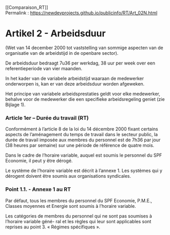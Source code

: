 [[Comparaison_RT]]  
Permalink : https://newdevprojects.github.io/publicinfo/RT/Art_02N.html

# Artikel 2 - Arbeidsduur

(Wet van 14 december 2000 tot vaststelling van sommige aspecten van de organisatie van de arbeidstijd in de openbare sector). 

De arbeidsduur bedraagt 7u36 per werkdag, 38 uur per week over een 
referentieperiode van vier maanden.  

In het kader van de variabele arbeidstijd waaraan de medewerker onderworpen is, kan 
er van deze arbeidsduur worden afgeweken. 

Het principe van variabele arbeidsprestaties geldt voor elke medewerker, behalve voor de medewerker die een specifieke arbeidsregeling geniet (zie Bijlage 1). 

### Article 1er – Durée du travail  (RT)

Conformément à l’article 8 de la loi du 14 décembre 2000 fixant certains aspects de l’aménagement du temps de travail dans le secteur public, la durée de travail imposée aux membres du personnel est de 7h36 par jour (38 heures par semaine) sur une période de référence de quatre mois. 

Dans le cadre de l’horaire variable, auquel est soumis le personnel du SPF Economie, il peut y être dérogé. 

Le système de l’horaire variable est décrit à l’annexe 1. Les systèmes qui y dérogent doivent être soumis aux organisations syndicales. 

### Point 1.1. - Annexe 1 au RT

Par défaut, tous les membres du personnel du SPF Economie, P.M.E., Classes moyennes et 
Energie sont soumis à l’horaire variable. 

Les catégories de membres du personnel qui ne sont pas soumises à l’horaire variable géné-
ral et les règles qui leur sont applicables sont reprises au point 3. « Régimes spécifiques ». 

